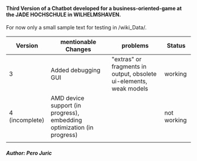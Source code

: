 #### Third Version of a Chatbot developed for a business-oriented-game at the JADE HOCHSCHULE in WILHELMSHAVEN.

For now only a small sample text for testing in /wiki_Data/.

| Version        | mentionable Changes                                                    |problems| Status     |
|----------------|------------------------------------------------------------------------|---|------------|
| 3              | Added debugging GUI                                                    |"extras" or fragments in output, obsolete ui-elements, weak models| working    |
| 4 (incomplete) | AMD device support (in progress), embedding optimization (in progress) |   |not working |
|                |                                                                        |   |            |

##### Author: Pero Juric
